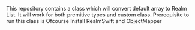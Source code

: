 This repository contains a class which will convert default array to Realm List. It will work for both premitive types and custom class. Prerequisite to run this class is Ofcourse Install RealmSwift and ObjectMapper
